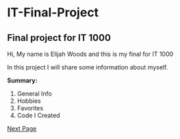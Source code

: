 # IT-Final-Project
## Final project for IT 1000

Hi, My name is Elijah Woods and this is my final for IT 1000

In this project I will share some information about myself.

**Summary:**
1. General Info
2. Hobbies
3. Favorites
4. Code I Created




[Next Page](Page1.md)
